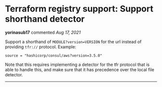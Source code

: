 # Terraform registry support: Support shorthand detector

**yorinasub17** commented *Aug 17, 2021*

Support a shorthand of `MODULE?version=VERSION` for the url instead of providing `tfr://` protocol. Example:

```
source = "hashicorp/consul/aws?version=3.5.0"
```

Note that this requires implementing a detector for the tfr protocol that is able to handle this, and make sure that it has precedence over the local file detector.
<br />
***


